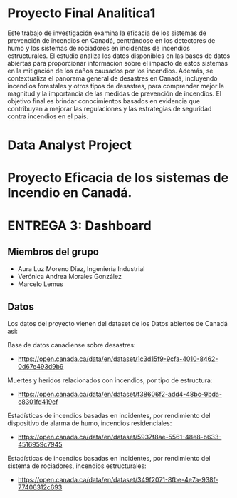 # Proyecto Final Analitica1
Este trabajo de investigación examina la eficacia de los sistemas de prevención de incendios en Canadá, centrándose en los detectores de humo y los sistemas de rociadores en incidentes de incendios estructurales. El estudio analiza los datos disponibles en las bases de datos abiertas para proporcionar información sobre el impacto de estos sistemas en la mitigación de los daños causados por los incendios. Además, se contextualiza el panorama general de desastres en Canadá, incluyendo incendios forestales y otros tipos de desastres, para comprender mejor la magnitud y la importancia de las medidas de prevención de incendios. El objetivo final es brindar conocimientos basados en evidencia que contribuyan a mejorar las regulaciones y las estrategias de seguridad contra incendios en el país.

# Data Analyst Project
# Proyecto Eficacia de los sistemas de Incendio en Canadá.
# ENTREGA 3: Dashboard

## Miembros del grupo

- Aura Luz Moreno Díaz, Ingeniería Industrial
- Verónica Andrea Morales González
- Marcelo Lemus

## Datos

Los datos del proyecto vienen del dataset de los Datos abiertos de Canadá asi:

Base de datos canadiense sobre desastres:
- https://open.canada.ca/data/en/dataset/1c3d15f9-9cfa-4010-8462-0d67e493d9b9

Muertes y heridos relacionados con incendios, por tipo de estructura:
- https://open.canada.ca/data/en/dataset/f38606f2-add4-48bc-9bda-c8301fd419ef

Estadísticas de incendios basadas en incidentes, por rendimiento del dispositivo de alarma de humo, incendios residenciales:
- https://open.canada.ca/data/en/dataset/5937f8ae-5561-48e8-b633-4516959c7945

Estadísticas de incendios basadas en incidentes, por rendimiento del sistema de rociadores, incendios estructurales:
- https://open.canada.ca/data/en/dataset/349f2071-8fbe-4e7a-938f-77406312c693
